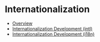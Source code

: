 # Internationalization

- [Overview](international-overview.md)
- [Internationalization Development (intl)](intl-guidelines.md)
- [Internationalization Development (i18n)](i18n-guidelines.md)
